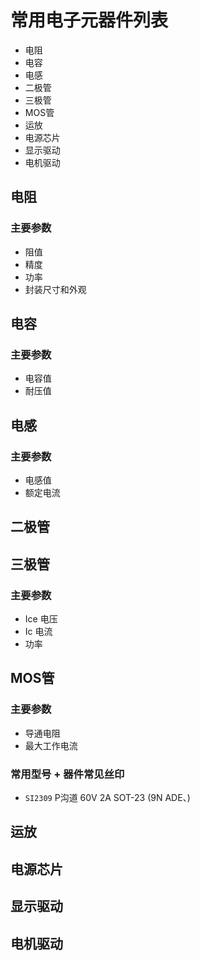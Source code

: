 # 常用电子元器件列表

- 电阻
- 电容
- 电感
- 二极管
- 三极管
- MOS管
- 运放
- 电源芯片
- 显示驱动
- 电机驱动

## 电阻

### 主要参数
- 阻值
- 精度
- 功率
- 封装尺寸和外观

## 电容

### 主要参数
- 电容值
- 耐压值

## 电感

### 主要参数
- 电感值
- 额定电流

## 二极管



## 三极管

### 主要参数
- Ice 电压
- Ic 电流
- 功率

## MOS管

### 主要参数
- 导通电阻
- 最大工作电流

### 常用型号 + 器件常见丝印
- `SI2309` P沟道 60V 2A SOT-23 (9N ADE、)


## 运放

## 电源芯片

## 显示驱动

## 电机驱动